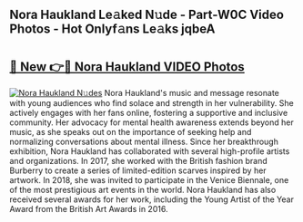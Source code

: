 ## Nora Haukland Le𝚊ked N𝚞de - Part-W0C Video Photos - Hot Onlyf𝚊ns Le𝚊ks jqbeA

# <h2><a href="http://ac43177.deff.icu/?id=Nora+Haukland">🔗 New 👉🔴 Nora Haukland VIDEO Photos</a></h2>

[![Nora Haukland N𝚞des](https://i.imgur.com/rIISA9y.gif)](http://ac43177.deff.icu/?id=Nora+Haukland)
Nora Haukland's music and message resonate with young audiences who find solace and strength in her vulnerability. She actively engages with her fans online, fostering a supportive and inclusive community. Her advocacy for mental health awareness extends beyond her music, as she speaks out on the importance of seeking help and normalizing conversations about mental illness. Since her breakthrough exhibition, Nora Haukland has collaborated with several high-profile artists and organizations. In 2017, she worked with the British fashion brand Burberry to create a series of limited-edition scarves inspired by her artwork. In 2018, she was invited to participate in the Venice Biennale, one of the most prestigious art events in the world. Nora Haukland has also received several awards for her work, including the Young Artist of the Year Award from the British Art Awards in 2016.
